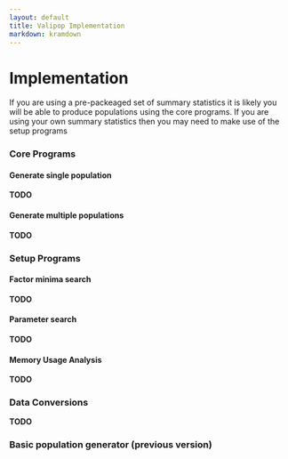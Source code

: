 ```yaml
---
layout: default
title: Valipop Implementation
markdown: kramdown
---
```


# Implementation

If you are using a pre-packeaged set of summary statistics it is likely you will be able to produce 
populations using the core programs. If you are using your own summary statistics then you may
need to make use of the setup programs

### Core Programs

#### Generate single population

__TODO__

#### Generate multiple populations

__TODO__

### Setup Programs

#### Factor minima search

__TODO__

#### Parameter search

__TODO__

#### Memory Usage Analysis

__TODO__

### Data Conversions

__TODO__

### Basic population generator (previous version)

